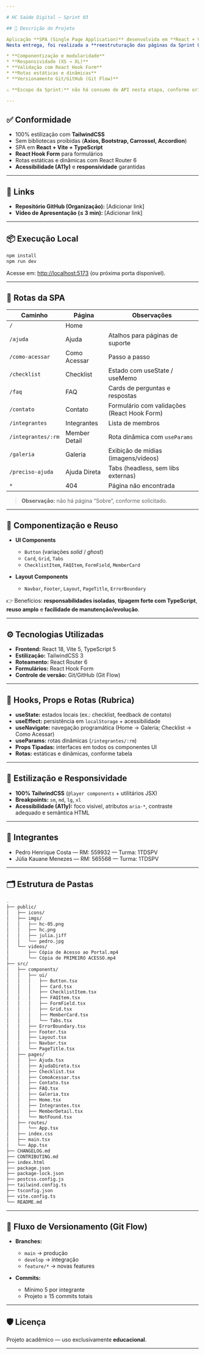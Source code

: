 ```yaml
---

# HC Saúde Digital — Sprint 03

## 📌 Descrição do Projeto

Aplicação **SPA (Single Page Application)** desenvolvida em **React + Vite + TypeScript + TailwindCSS**, como parte da **Sprint 03**.
Nesta entrega, foi realizada a **reestruturação das páginas da Sprint 02** com foco em:

* **Componentização e modularidade**
* **Responsividade (XS → XL)**
* **Validação com React Hook Form**
* **Rotas estáticas e dinâmicas**
* **Versionamento Git/GitHub (Git Flow)**

⚠️ **Escopo da Sprint:** não há consumo de API nesta etapa, conforme orientações.

---
```


## ✅ Conformidade

* 100% estilização com **TailwindCSS**
* Sem bibliotecas proibidas (**Axios, Bootstrap, Carrossel, Accordion**)
* SPA em **React + Vite + TypeScript**
* **React Hook Form** para formulários
* Rotas estáticas e dinâmicas com React Router 6
* **Acessibilidade (A11y)** e **responsividade** garantidas

---

## 🔗 Links

* **Repositório GitHub (Organização):** \[Adicionar link]
* **Vídeo de Apresentação (≤ 3 min):** \[Adicionar link]

---

## 📦 Execução Local

```bash
npm install
npm run dev
```

Acesse em: [http://localhost:5173](http://localhost:5173) (ou próxima porta disponível).

---

## 🧭 Rotas da SPA

| Caminho            | Página        | Observações                                 |
| ------------------ | ------------- | ------------------------------------------- |
| `/`                | Home          |                                             |
| `/ajuda`           | Ajuda         | Atalhos para páginas de suporte             |
| `/como-acessar`    | Como Acessar  | Passo a passo                               |
| `/checklist`       | Checklist     | Estado com useState / useMemo               |
| `/faq`             | FAQ           | Cards de perguntas e respostas              |
| `/contato`         | Contato       | Formulário com validações (React Hook Form) |
| `/integrantes`     | Integrantes   | Lista de membros                            |
| `/integrantes/:rm` | Member Detail | Rota dinâmica com `useParams`               |
| `/galeria`         | Galeria       | Exibição de mídias (imagens/vídeos)         |
| `/preciso-ajuda`   | Ajuda Direta  | Tabs (headless, sem libs externas)          |
| `*`                | 404           | Página não encontrada                       |

> **Observação:** não há página “Sobre”, conforme solicitado.

---

## 🧩 Componentização e Reuso

* **UI Components**

  * `Button` (variações *solid* / *ghost*)
  * `Card`, `Grid`, `Tabs`
  * `ChecklistItem`, `FAQItem`, `FormField`, `MemberCard`

* **Layout Components**

  * `Navbar`, `Footer`, `Layout`, `PageTitle`, `ErrorBoundary`

👉 Benefícios: **responsabilidades isoladas**, **tipagem forte com TypeScript**, **reuso amplo** e **facilidade de manutenção/evolução**.

---

## ⚙️ Tecnologias Utilizadas

* **Frontend:** React 18, Vite 5, TypeScript 5
* **Estilização:** TailwindCSS 3
* **Roteamento:** React Router 6
* **Formulários:** React Hook Form
* **Controle de versão:** Git/GitHub (Git Flow)

---

## 🧪 Hooks, Props e Rotas (Rubrica)

* **useState:** estados locais (ex.: checklist, feedback de contato)
* **useEffect:** persistência em `localStorage` + acessibilidade
* **useNavigate:** navegação programática (Home → Galeria; Checklist → Como Acessar)
* **useParams:** rotas dinâmicas (`/integrantes/:rm`)
* **Props Tipadas:** interfaces em todos os componentes UI
* **Rotas:** estáticas e dinâmicas, conforme tabela

---

## 🎨 Estilização e Responsividade

* **100% TailwindCSS** (`@layer components` + utilitários JSX)
* **Breakpoints:** `sm`, `md`, `lg`, `xl`
* **Acessibilidade (A11y):** foco visível, atributos `aria-*`, contraste adequado e semântica HTML

---

## 👥 Integrantes

* Pedro Henrique Costa — RM: 559932 — Turma: 1TDSPV
* Júlia Kauane Menezes — RM: 565568 — Turma: 1TDSPV

---

## 🗂️ Estrutura de Pastas

```bash
.
├── public/
│   ├── icons/
│   ├── imgs/
│   │   ├── hc-05.png
│   │   ├── hc.png
│   │   ├── julia.jiff
│   │   └── pedro.jpg
│   └── videos/
│       ├── Cópia de Acesso ao Portal.mp4
│       └── Cópia de PRIMEIRO ACESSO.mp4
├── src/
│   ├── components/
│   │   ├── ui/
│   │   │   ├── Button.tsx
│   │   │   ├── Card.tsx
│   │   │   ├── ChecklistItem.tsx
│   │   │   ├── FAQItem.tsx
│   │   │   ├── FormField.tsx
│   │   │   ├── Grid.tsx
│   │   │   ├── MemberCard.tsx
│   │   │   └── Tabs.tsx
│   │   ├── ErrorBoundary.tsx
│   │   ├── Footer.tsx
│   │   ├── Layout.tsx
│   │   ├── Navbar.tsx
│   │   └── PageTitle.tsx
│   ├── pages/
│   │   ├── Ajuda.tsx
│   │   ├── AjudaDireta.tsx
│   │   ├── Checklist.tsx
│   │   ├── ComoAcessar.tsx
│   │   ├── Contato.tsx
│   │   ├── FAQ.tsx
│   │   ├── Galeria.tsx
│   │   ├── Home.tsx
│   │   ├── Integrantes.tsx
│   │   ├── MemberDetail.tsx
│   │   └── NotFound.tsx
│   ├── routes/
│   │   └── App.tsx
│   ├── index.css
│   ├── main.tsx
│   └── App.tsx
├── CHANGELOG.md
├── CONTRIBUTING.md
├── index.html
├── package.json
├── package-lock.json
├── postcss.config.js
├── tailwind.config.ts
├── tsconfig.json
├── vite.config.ts
└── README.md
```

---

## 🌿 Fluxo de Versionamento (Git Flow)

* **Branches:**

  * `main` → produção
  * `develop` → integração
  * `feature/*` → novas features

* **Commits:**

  * Mínimo 5 por integrante
  * Projeto ≥ 15 commits totais

---

## 🛡️ Licença

Projeto acadêmico — uso exclusivamente **educacional**.

---
